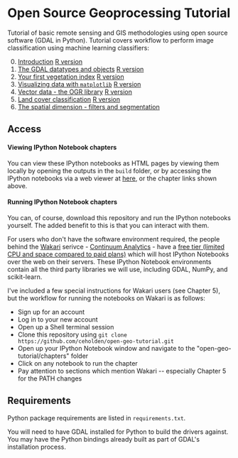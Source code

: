 Open Source Geoprocessing Tutorial
=================

Tutorial of basic remote sensing and GIS methodologies using open source software (GDAL in Python). Tutorial covers workflow to perform image classification using machine learning classifiers:

0. [Introduction](http://nbviewer.ipython.org/github/ceholden/open-geo-tutorial/blob/master/Python/chapters/chapter_0_introduction.ipynb) [R version](http://rpubs.com/ceholden/open-geo-tutorial_chp0)
1. [The GDAL datatypes and objects](http://nbviewer.ipython.org/github/ceholden/open-geo-tutorial/blob/master/Python/chapters/chapter_1_GDALDataset.ipynb) [R version](http://rpubs.com/ceholden/open-geo-tutorial_chp1)
2. [Your first vegetation index](http://nbviewer.ipython.org/github/ceholden/open-geo-tutorial/blob/master/Python/chapters/chapter_2_indices.ipynb) [R version](http://rpubs.com/ceholden/open-geo-tutorial_chp2)
3. [Visualizing data with `matplotlib`](http://nbviewer.ipython.org/github/ceholden/open-geo-tutorial/blob/master/Python/chapters/chapter_3_visualization.ipynb) [R version](http://rpubs.com/ceholden/open-geo-tutorial_chp3)
4. [Vector data - the OGR library](http://nbviewer.ipython.org/github/ceholden/open-geo-tutorial/blob/master/Python/chapters/chapter_4_vector.ipynb) [R version](http://rpubs.com/ceholden/open-geo-tutorial_chp4)
5. [Land cover classification](http://nbviewer.ipython.org/github/ceholden/open-geo-tutorial/blob/master/Python/chapters/chapter_5_classification.ipynb) [R version](http://rpubs.com/ceholden/open-geo-tutorial_chp5)
6. [The spatial dimension - filters and segmentation](http://nbviewer.ipython.org/github/ceholden/open-geo-tutorial/blob/master/Python/chapters/chapter_6_spatial.ipynb) 


## Access
#### Viewing IPython Notebook chapters
You can view these IPython notebooks as HTML pages by viewing them locally by opening the outputs in the `build` folder, or by accessing the IPython notebooks via a web viewer at [here](http://nbviewer.ipython.org/github/ceholden/open-geo-tutorial/tree/master/Python/chapters), or the chapter links shown above.


#### Running IPython Notebook chapters
You can, of course, download this repository and run the IPython notebooks yourself. The added benefit to this is that you can interact with them.

For users who don't have the software environment required, the people behind the [Wakari](www.wakari.io) serivce - [Continuum Analytics](http://continuum.io/) - have a [free tier (limited CPU and space compared to paid plans)](https://wakari.io/plans) which will host IPython Notebooks over the web on their servers. These IPython Notebook environments contain all the third party libraries we will use, including GDAL, NumPy, and scikit-learn.

I've included a few special instructions for Wakari users (see Chapter 5), but the workflow for running the notebooks on Wakari is as follows:

+ Sign up for an account
+ Log in to your new account
+ Open up a Shell terminal session
+ Clone this repository using `git clone https://github.com/ceholden/open-geo-tutorial.git`
+ Open up your IPython Notebook window and navigate to the "open-geo-tutorial/chapters" folder
+ Click on any notebook to run the chapter
+ Pay attention to sections which mention Wakari -- especially Chapter 5 for the PATH changes

## Requirements

Python package requirements are listed in `requirements.txt`.

You will need to have GDAL installed for Python to build the drivers against. You may have the Python bindings already built as part of GDAL's installation process.
